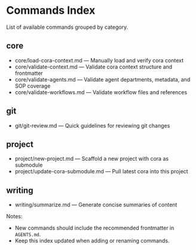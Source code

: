# Commands Index

List of available commands grouped by category.

## core
- core/load-cora-context.md — Manually load and verify cora context
- core/validate-context.md — Validate cora context structure and frontmatter
- core/validate-agents.md — Validate agent departments, metadata, and SOP coverage
- core/validate-workflows.md — Validate workflow files and references

## git
- git/git-review.md — Quick guidelines for reviewing git changes

## project
- project/new-project.md — Scaffold a new project with cora as submodule
- project/update-cora-submodule.md — Pull latest cora into this project

## writing
- writing/summarize.md — Generate concise summaries of content

Notes:
- New commands should include the recommended frontmatter in `AGENTS.md`.
- Keep this index updated when adding or renaming commands.
